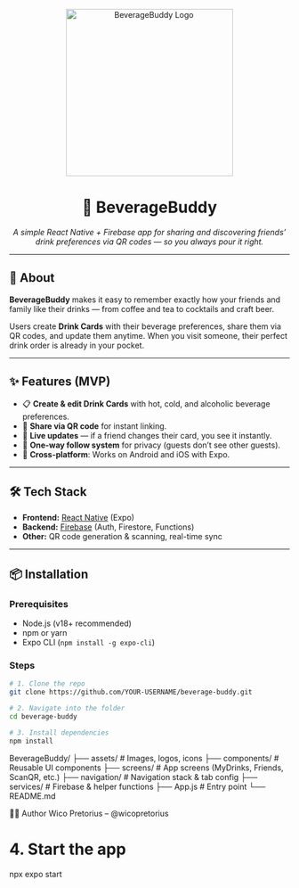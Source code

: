 <p align="center">
  <img src="https://raw.github.com/wicopretorius/beverage-buddy/blob/main/assets/Beveragebuddy-logo.svg" width="300" alt="BeverageBuddy Logo">
</p>

<h1 align="center">🍹 BeverageBuddy</h1>
<p align="center"><i>A simple React Native + Firebase app for sharing and discovering friends’ drink preferences via QR codes — so you always pour it right.</i></p>

---

## 📖 About

**BeverageBuddy** makes it easy to remember exactly how your friends and family like their drinks — from coffee and tea to cocktails and craft beer.

Users create **Drink Cards** with their beverage preferences, share them via QR codes, and update them anytime. When you visit someone, their perfect drink order is already in your pocket.

---

## ✨ Features (MVP)

- 📋 **Create & edit Drink Cards** with hot, cold, and alcoholic beverage preferences.
- 📲 **Share via QR code** for instant linking.
- 🔄 **Live updates** — if a friend changes their card, you see it instantly.
- 🔐 **One-way follow system** for privacy (guests don’t see other guests).
- 📱 **Cross-platform**: Works on Android and iOS with Expo.

---

## 🛠️ Tech Stack

- **Frontend:** [React Native](https://reactnative.dev/) (Expo)
- **Backend:** [Firebase](https://firebase.google.com/) (Auth, Firestore, Functions)
- **Other:** QR code generation & scanning, real-time sync

---

## 📦 Installation

### Prerequisites

- Node.js (v18+ recommended)
- npm or yarn
- Expo CLI (`npm install -g expo-cli`)

### Steps

```bash
# 1. Clone the repo
git clone https://github.com/YOUR-USERNAME/beverage-buddy.git

# 2. Navigate into the folder
cd beverage-buddy

# 3. Install dependencies
npm install

```

BeverageBuddy/
├── assets/ # Images, logos, icons
├── components/ # Reusable UI components
├── screens/ # App screens (MyDrinks, Friends, ScanQR, etc.)
├── navigation/ # Navigation stack & tab config
├── services/ # Firebase & helper functions
├── App.js # Entry point
└── README.md

👩‍💻 Author
Wico Pretorius – @wicopretorius

# 4. Start the app

npx expo start
